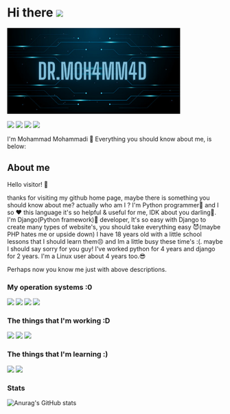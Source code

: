 # Hi there <img src="https://raw.githubusercontent.com/MartinHeinz/MartinHeinz/master/wave.gif" width="30px">

<!--
**DrM0h4MM4d/DrM0h4MM4d** is a ✨ _special_ ✨ repository because its `README.md` (this file) appears on your GitHub profile.

Here are some ideas to get you started:

- 🔭 I’m currently working on ...
- 🌱 I’m currently learning ...
- 👯 I’m looking to collaborate on ...
- 🤔 I’m looking for help with ...
- 💬 Ask me about ...
- 📫 How to reach me: ...
- 😄 Pronouns: ...
- ⚡ Fun fact: ...
-->

<img src="https://github.com/DrM0h4MM4d/DrM0h4MM4d/blob/master/Dr.M0h4MM4d-new.png" width=80% height="200" style="margin: auto !important">

[![](https://img.shields.io/badge/-telegram-informational?style=for-the-badge&logo=telegram)](https://t.me/DrM0h4MM4d)
[![](https://img.shields.io/badge/-github-black?style=for-the-badge&logo=github)](https://github.com/DrM0h4MM4d)
[![](https://img.shields.io/badge/-reddit-red?style=for-the-badge&logo=reddit)](https://www.reddit.com/user/drM0h4MM4d/)
[![](https://img.shields.io/badge/-gmail-white?style=for-the-badge&logo=gmail)](mailto:drmhmmddv@gmail.com)



I'm Mohammad Mohammadi 👀
Everything you should know about me, is below:

## About me
Hello visitor! 👋

thanks for visiting my github home page, maybe there is something you should know about me? actually who am I ?
I'm Python programmer🐍 and I so ❤️ this language it's so helpful & useful for me, IDK about you darling🤷.
I'm Django(Python framework)👀 developer, It's so easy with Django to create many types of website's, you should take everything easy 😈(maybe PHP hates me or upside down)
I have 18 years old with a little school lessons that I should learn them😣 and Im a little busy these time's :(. maybe I should say sorry for you guy!
I've worked python for 4 years and django for 2 years. I'm a Linux user about 4 years too.😎

Perhaps now you know me just with above descriptions.

### My operation systems :0
[![](https://img.shields.io/badge/-opensuse-inactive?style=for-the-badge&logo=opensuse)](https://opensuse.org/)
[![](https://img.shields.io/badge/-archlinux-informational?style=for-the-badge&logo=archlinux)](https://archlinux.org/)
[![](https://img.shields.io/badge/-ubuntu-orange?style=for-the-badge&logo=ubuntu)](https://ubuntu.com/)
[![](https://img.shields.io/badge/-windows-informational?style=for-the-badge&logo=windows)](https://microsoft.com/)


### The things that I'm working :D
[![](https://img.shields.io/badge/-python-blue?style=for-the-badge&logo=python)](https://python.org/)
[![](https://img.shields.io/badge/-django-success?style=for-the-badge&logo=django)](https://django.org/)
[![](https://img.shields.io/badge/-django%20rest%20framework-red?style=for-the-badge&logo=django)](https://django-rest-framework.org/)


### The things that I'm learning :)
[![](https://img.shields.io/badge/-javascript-blue?style=for-the-badge&logo=javascript)](https://javascript.com/)
[![](https://img.shields.io/badge/-react-blue?style=for-the-badge&logo=react)](https://reactjs.org/)


### Stats
![Anurag's GitHub stats](https://github-readme-stats.vercel.app/api?username=DrM0h4MM4d&theme=blueberry&show_icons=true)
